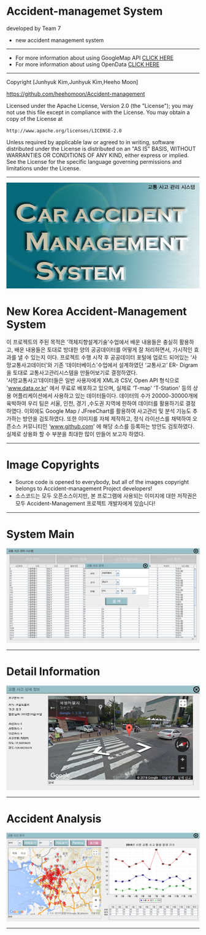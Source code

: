 
# Accident-managemet System

developed by Team 7

* new accident management system

***
* For more information about using GoogleMap API <a href = "https://developers.google.com/maps/documentation/static-maps/intro"> CLICK HERE </a> 
* For more information about using OpenData <a href = "http://www.data.go.kr/"> CLICK HERE </a>

***

Copyright [Junhyuk Kim,Junhyuk Kim,Heeho Moon]

https://github.com/heehomoon/Accident-management <br>


Licensed under the Apache License, Version 2.0 (the "License");
you may not use this file except in compliance with the License.
You may obtain a copy of the License at

    http://www.apache.org/licenses/LICENSE-2.0

Unless required by applicable law or agreed to in writing, software
distributed under the License is distributed on an "AS IS" BASIS,
WITHOUT WARRANTIES OR CONDITIONS OF ANY KIND, either express or implied.
See the License for the specific language governing permissions and
limitations under the License.

***
<div align="center">
  <center> <img src="readmeImage/main.jpg"> </center>
</div>

# New Korea Accident-Management System
이 프로젝트의 주된 목적은 ‘객체지향설계기술’수업에서 배운 내용들은 충실히 활용하고, 배운 내용들은 토대로 방대한 양의 공공데이터를 어떻게 잘 처리하면서, 가시적인 효과를 낼 수  있는지 이다. 프로젝트 수행 시작 후 공공데이터 포털에 업로드 되어있는 ‘사망교통사고데이터’와 기존 ‘데이터베이스’수업에서 설계하였던 ‘교통사고’ ER- Digram을 토대로 교통사고관리시스템을 만들어보기로 결정하였다. 
<br>
 ‘사망교통사고’데이터들은 일반 사용자에게 XML과 CSV, Open API 형식으로 'www.data.or.kr' 에서 무료로 배포하고 있으며, 실제로 ‘T-map' 'T-Station' 등의 상용 어플리케이션에서 사용하고 있는 데이터들이다. 데이터의 수가 20000-30000개에 육박하여 우리 팀은 서울, 인천, 경기 ,수도권 지역에 한하여 데이터를 활용하기로 결정하였다. 이외에도 Google Map / JFreeChart를 활용하여 사고관리 및 분석 기능도 추가하는 방안을 검토하였다. 또한 이미지를 자체 제작하고, 정식 라이선스를 채택하여 오픈소스 커뮤니티인 ‘www.github.com' 에 해당 소스를 등록하는 방안도 검토하였다. 실제로 상용화 할 수 부분을 최대한 많이 만들어 보고자 하였다.
  

***

# Image Copyrights

* Source code is opened to everybody, but all of the images copyright belongs to Accident-management Project developers!
* 소스코드는 모두 오픈소스이지만, 본 프로그램에 사용되는 이미지에 대한 저작권은 모두 Accident-Management 프로젝트 개발자에게 있습니다!

***
# System Main

<div align="center">
  <center> <img src="readmeImage/search1.png"> </center>
</div>

***
# Detail Information

<div align="center">
  <center> <img src="readmeImage/search2.png"> </center>
</div>

***
# Accident Analysis

<div align="center">
  <center> <img src="readmeImage/search3.png"> </center>
</div>

***
